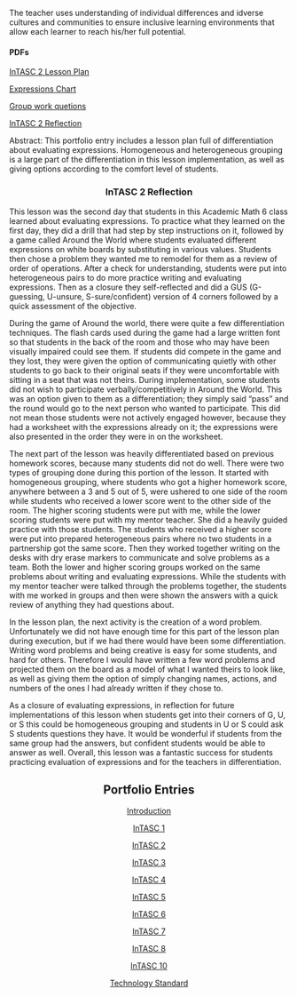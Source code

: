 <p>The teacher uses understanding of individual differences and idverse cultures and communities to ensure inclusive learning environments that allow each learner to reach his/her full potential.</p>
<h4>PDFs</h4>
<p><a href="InTASC%202%2010.2%20Evaluating%20Expressions%20LP.pdf">InTASC 2 Lesson Plan</a></p>
<p><a href="10.2%20Expressions%20Chart.pdf">Expressions Chart</a></p>
<p><a href="10.2%20Desk%20work%20questions.pdf">Group work quetions</a></p>
<p><a href="InTASC%202%20reflection%20final.pdf">InTASC 2 Reflection</a></p>

<p>Abstract: This portfolio entry includes a lesson plan full of differentiation about evaluating expressions. Homogeneous and heterogeneous grouping is a large part of the differentiation in this lesson implementation, as well as giving options according to the comfort level of students. </p>
<h3 align="center">InTASC 2 Reflection</h3>
<p>This lesson was the second day that students in this Academic Math 6 class learned about evaluating expressions. To practice what they learned on the first day, they did a drill that had step by step instructions on it, followed by a game called Around the World where students evaluated different expressions on white boards by substituting in various values. Students then chose a problem they wanted me to remodel for them as a review of order of operations. After a check for understanding, students were put into heterogeneous pairs to do more practice writing and evaluating expressions. Then as a closure they self-reflected and did a GUS (G-guessing, U-unsure, S-sure/confident) version of 4 corners followed by a quick assessment of the objective.</p>
<p>During the game of Around the world, there were quite a few differentiation techniques. The flash cards used during the game had a large written font so that students in the back of the room and those who may have been visually impaired could see them. If students did compete in the game and they lost, they were given the option of communicating quietly with other students to go back to their original seats if they were uncomfortable with sitting in a seat that was not theirs. During implementation, some students did not wish to participate verbally/competitively in Around the World. This was an option given to them as a differentiation; they simply said “pass” and the round would go to the next person who wanted to participate. This did not mean those students were not actively engaged however, because they had a worksheet with the expressions already on it; the expressions were also presented in the order they were in on the worksheet.</p>
<p>The next part of the lesson was heavily differentiated based on previous homework scores, because many students did not do well. There were two types of grouping done during this portion of the lesson. It started with homogeneous grouping, where students who got a higher homework score, anywhere between a 3 and 5 out of 5, were ushered to one side of the room while students who received a lower score went to the other side of the room. The higher scoring students were put with me, while the lower scoring students were put with my mentor teacher. She did a heavily guided practice with those students. The students who received a higher score were put into prepared heterogeneous pairs where no two students in a partnership got the same score. Then they worked together writing on the desks with dry erase markers to communicate and solve problems as a team. Both the lower and higher scoring groups worked on the same problems about writing and evaluating expressions. While the students with my mentor teacher were talked through the problems together, the students with me worked in groups and then were shown the answers with a quick review of anything they had questions about.</p>
<p>In the lesson plan, the next activity is the creation of a word problem. Unfortunately we did not have enough time for this part of the lesson plan during execution, but if we had there would have been some differentiation. Writing word problems and being creative is easy for some students, and hard for others. Therefore I would have written a few word problems and projected them on the board as a model of what I wanted theirs to look like, as well as giving them the option of simply changing names, actions, and numbers of the ones I had already written if they chose to.</p>
<p>As a closure of evaluating expressions, in reflection for future implementations of this lesson when students get into their corners of G, U, or S this could be homogeneous grouping and students in U or S could ask S students questions they have. It would be wonderful if students from the same group had the answers, but confident students would be able to answer as well. Overall, this lesson was a fantastic success for students practicing evaluation of expressions and for the teachers in differentiation.</p>


<h2 align="center">Portfolio Entries</h2>
<p align="center"><a href="https://etrumble.github.io/Emily-Trumble-Portfolio/">Introduction</a></p>
<p align="center"><a href="https://etrumble.github.io/InTASC_1/">InTASC 1</a></p>
<p align="center"><a href="https://etrumble.github.io/InTASC_2/">InTASC 2</a></p>
<p align="center"><a href="https://etrumble.github.io/InTASC_3/">InTASC 3</a></p>
<p align="center"><a href="https://etrumble.github.io/InTASC_4/">InTASC 4</a></p>
<p align="center"><a href="https://etrumble.github.io/InTASC_5/">InTASC 5</a></p>
<p align="center"><a href="https://etrumble.github.io/InTASC_6/">InTASC 6</a></p>
<p align="center"><a href="https://etrumble.github.io/InTASC_7/">InTASC 7</a></p>
<p align="center"><a href="https://etrumble.github.io/InTASC_8/">InTASC 8</a></p>
<p align="center"><a href="https://etrumble.github.io/InTASC_10/">InTASC 10</a></p>
<p align="center"><a href="https://etrumble.github.io/Technology_Standard/">Technology Standard</a></p>
